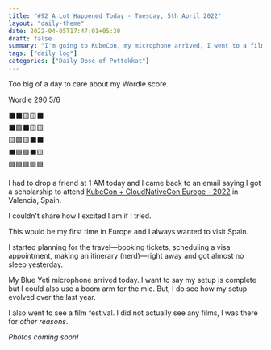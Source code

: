 ```yaml
---
title: "#92 A Lot Happened Today - Tuesday, 5th April 2022"
layout: "daily-theme"
date: 2022-04-05T17:47:01+05:30
draft: false
summary: "I'm going to KubeCon, my microphone arrived, I went to a film festival and I need to get a visa."
tags: ["daily log"]
categories: ["Daily Dose of Pottekkat"]
---
```


Too big of a day to care about my Wordle score.

Wordle 290 5/6

⬛⬛🟨🟨⬛\
⬛🟩⬛🟨🟨\
🟨🟩🟨⬛⬛\
⬛🟩🟩⬛🟨\
🟩🟩🟩🟩🟩

I had to drop a friend at 1 AM today and I came back to an email saying I got a scholarship to attend [KubeCon + CloudNativeCon Europe - 2022](https://events.linuxfoundation.org/kubecon-cloudnativecon-europe/) in Valencia, Spain.

I couldn't share how I excited I am if I tried.

This would be my first time in Europe and I always wanted to visit Spain.

I started planning for the travel—booking tickets, scheduling a visa appointment, making an itinerary (nerd)—right away and got almost no sleep yesterday.

My Blue Yeti microphone arrived today. I want to say my setup is complete but I could also use a boom arm for the mic. But, I do see how my setup evolved over the last year.

I also went to see a film festival. I did not actually see any films, I was there for _other reasons_.

_Photos coming soon!_
